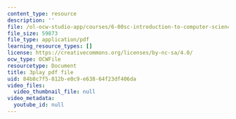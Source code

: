 ```yaml
---
content_type: resource
description: ''
file: /ol-ocw-studio-app/courses/6-00sc-introduction-to-computer-science-and-programming-spring-2011/84b8c7f5812be0c9e63864f23df406da_Fixc8hVo_cY.pdf
file_size: 59873
file_type: application/pdf
learning_resource_types: []
license: https://creativecommons.org/licenses/by-nc-sa/4.0/
ocw_type: OCWFile
resourcetype: Document
title: 3play pdf file
uid: 84b8c7f5-812b-e0c9-e638-64f23df406da
video_files:
  video_thumbnail_file: null
video_metadata:
  youtube_id: null
---
```


